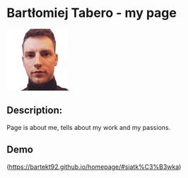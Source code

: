# Bartłomiej Tabero - my page
![Bartłomiej Tabero](https://github.com/bartekt92/homepage/blob/main/images/bt.png?raw=true)
## Description:
Page is about me, tells about my work and my passions.
## Demo
(https://bartekt92.github.io/homepage/#siatk%C3%B3wka)
